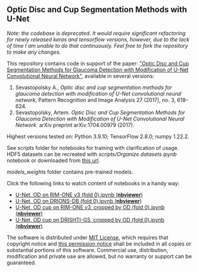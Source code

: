## Optic Disc and Cup Segmentation Methods with U-Net

*Note: the codebase is deprecated. It would require significant refactoring for newly released keras and tensorflow versions, however, due to the lack of time I am unable to do that continuously. Feel free to fork the repository to make any changes.*

This repository contains code in support of the paper: ["Optic Disc and Cup Segmentation Methods for Glaucoma Detection with Modification of U-Net Convolutional Neural Network"](https://arxiv.org/abs/1704.00979), available in several versions:
1. Sevastopolsky A., *Optic disc and cup segmentation methods for glaucoma detection with modification
of U-Net convolutional neural network*, Pattern Recognition and Image Analysis 27 (2017), no. 3, 618–624.
2. Sevastopolsky, Artem. *Optic Disc and Cup Segmentation Methods for Glaucoma Detection with Modification of U-Net Convolutional Neural Network.* arXiv preprint arXiv:1704.00979 (2017).

Highest versions tested on: Python 3.9.10; TensorFlow 2.8.0; numpy 1.22.2.

See *scripts* folder for notebooks for training with clarification of usage.   
HDF5 datasets can be recreated with *scripts/Organize datasets.ipynb* notebook or downloaded from [this url](https://drive.google.com/drive/folders/13g62bhqN1JHJ2fky2Xy5avLbZ2YLMdwB?usp=sharing).

*models_weights* folder contains pre-trained models.

Click the following links to watch content of notebooks in a handy way:
* [U-Net, OD on RIM-ONE v3 (fold 0).ipynb (**nbviewer**)](http://nbviewer.jupyter.org/github/seva100/optic-nerve-cnn/blob/master/scripts/U-Net%2C%20OD%20on%20RIM-ONE%20v3%20%28fold%200%29.ipynb)
* [U-Net, OD on DRIONS-DB (fold 0).ipynb (**nbviewer**)](http://nbviewer.jupyter.org/github/seva100/optic-nerve-cnn/blob/master/scripts/U-Net%2C%20OD%20on%20DRIONS-DB%20%28fold%200%29.ipynb)
* [U-Net, OD cup on RIM-ONE v3, cropped by OD (fold 0).ipynb (**nbviewer**)](http://nbviewer.jupyter.org/github/seva100/optic-nerve-cnn/blob/master/scripts/U-Net%2C%20OD%20cup%20on%20RIM-ONE%20v3%2C%20cropped%20by%20OD%20%28fold%200%29.ipynb)
* [U-Net, OD cup on DRISHTI-GS, cropped by OD (fold 0).ipynb (**nbviewer**)](http://nbviewer.jupyter.org/github/seva100/optic-nerve-cnn/blob/master/scripts/U-Net%2C%20OD%20cup%20on%20DRISHTI-GS%2C%20cropped%20by%20OD%20%28fold%200%29.ipynb)

The software is distributed under [MIT License](LICENSE), which requires that copyright notice and [this permission notice](LICENSE) shall be included in all copies or substantial portions of this software. Commercial use, distribution, modification and private use are allowed, but no warranty or support can be guaranteed.
